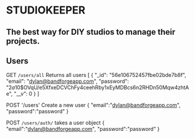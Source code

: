 # STUDIOKEEPER 
## The best way for DIY studios to manage their projects. 

## Users

GET `/users/all` 
	Returns all users 
	[
  {
    "_id": "56e106752457fbe02bde7b8f",
    "email": "dylan@bandforgeapp.com",
    "password": "$2a$10$OVqU/e5XfxeDCVChFy4ceehRby1xEyMDBcs6n2RHDn50Mqw4zhtAe",
    "__v": 0
  }	]

POST '/users'
	Create a new user 
	{
	    "email":"dylan@bandforgeapp.com", 
	    "password":"password"
	}

POST `/users/auth/`
takes a user object 
	{
	    "email":"dylan@bandforgeapp.com", 
	    "password":"password"
	}



